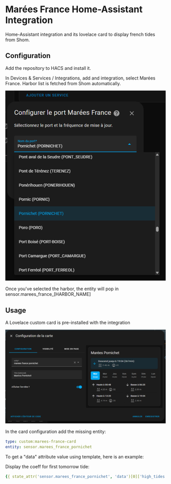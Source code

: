 # Marées France Home-Assistant Integration

Home-Assistant integration and its lovelace card to display french tides from Shom.

## Configuration

Add the repository to HACS and install it.

In Devices & Services / Integrations, add and integration, select Marées France.
Harbor list is fetched from Shom automatically.

![image info](./img/integration-config.png)


Once you've selected the harbor, the entity will pop in sensor.marees_france_[HARBOR_NAME]


## Usage

A Lovelace custom card is pre-installed with the integration

![image info](./img/card-editor.png)

In the card configuration add the missing entity:

```yaml
type: custom:marees-france-card
entity: sensor.marees_france_pornichet
```

To get a "data" attribute value using template, here is an example:

Display the coeff for first tomorrow tide:

```yaml
{{ state_attr('sensor.marees_france_pornichet', 'data')[0]['high_tides'][0]['coefficient'] }}
```
